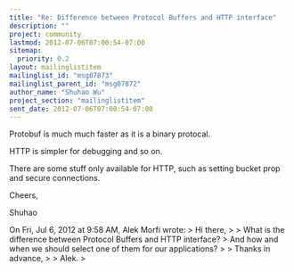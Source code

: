 ```yaml
---
title: "Re: Difference between Protocol Buffers and HTTP interface"
description: ""
project: community
lastmod: 2012-07-06T07:00:54-07:00
sitemap:
  priority: 0.2
layout: mailinglistitem
mailinglist_id: "msg07873"
mailinglist_parent_id: "msg07872"
author_name: "Shuhao Wu"
project_section: "mailinglistitem"
sent_date: 2012-07-06T07:00:54-07:00
---
```



Protobuf is much much faster as it is a binary protocal.

HTTP is simpler for debugging and so on.

There are some stuff only available for HTTP, such as setting bucket
prop and secure connections.

Cheers,

Shuhao

On Fri, Jul 6, 2012 at 9:58 AM, Alek Morfi  wrote:
&gt; Hi there,
&gt;
&gt; What is the difference between Protocol Buffers and HTTP interface?
&gt; And how and when we should select one of them for our applications?
&gt;
&gt; Thanks in advance,
&gt;
&gt; Alek.
&gt;
